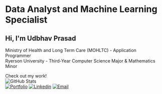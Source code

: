 # Data Analyst and Machine Learning Specialist

## Hi, I'm Udbhav Prasad

Ministry of Health and Long Term Care (MOHLTC) - Application Programmer <br>
Ryerson University - Third-Year Computer Science Major & Mathematics Minor <br>

Check out my work! <br>
![GitHub Stats](https://github-readme-stats.vercel.app/api?username=UdbhavPrasad072300&count_private=true&hide=prs&include_all_commits=true)<br>
<a href="https://udbhavprasad.com/"><img alt="Portfolio" src="https://img.shields.io/badge/Website-www.udbhavprasad.com-red?style=flat-square"></a>
<a href="https://www.linkedin.com/in/udbhav-prasad-1506b7192/"><img alt="Linkedin" src="https://img.shields.io/badge/Linkedin-Udbhav%20Prasad-white?style=flat-square"></a>
<a href="mailto:uprasad@ryerson.ca"><img alt="Email" src="https://img.shields.io/badge/Email-uprasad@ryerson.ca-blue?style=flat-square">
